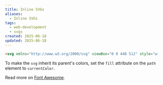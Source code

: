```yaml
---
title: Inline SVGs
aliases:
  - Inline SVGs
tags:
  - web-development
  - svgs
created: 2025-06-18
updated: 2025-06-18
---
```


```html
<svg xmlns="http://www.w3.org/2000/svg" viewBox="0 0 448 512" style="width: 1em; height: 1em; vertical-align: -0.125em;">
```

To make the `svg` inherit its parent's colors, set the `fill` attribute on the `path` element to `currentColor`. 

Read more on [Font Awesome](https://docs.fontawesome.com/web/add-icons/svg-bare).